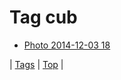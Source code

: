<!--
title: Tag cub
date: 2020-06-28T15:00:41.017Z
tags:
-->
# Tag cub

 * [Photo 2014-12-03 18](104259354257.md)

| [Tags](tags.md) | [Top](index.md) |
